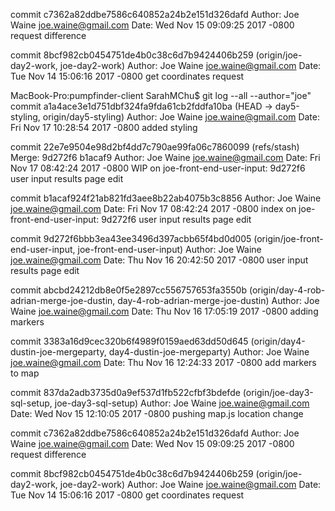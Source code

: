 
commit c7362a82ddbe7586c640852a24b2e151d326dafd
Author: Joe Waine <joe.waine@gmail.com>
Date:   Wed Nov 15 09:09:25 2017 -0800
    request difference

commit 8bcf982cb0454751de4b0c38c6d7b9424406b259 (origin/joe-day2-work, joe-day2-work)
Author: Joe Waine <joe.waine@gmail.com>
Date:   Tue Nov 14 15:06:16 2017 -0800
    get coordinates request

MacBook-Pro:pumpfinder-client SarahMChu$ git log --all --author="joe"
commit a1a4ace3e1d751dbf324fa9fda61cb2fddfa10ba (HEAD -> day5-styling, origin/day5-styling)
Author: Joe Waine <joe.waine@gmail.com>
Date:   Fri Nov 17 10:28:54 2017 -0800
    added styling

commit 22e7e9504e98d2bf4dd7c790ae99fa06c7860099 (refs/stash)
Merge: 9d272f6 b1acaf9
Author: Joe Waine <joe.waine@gmail.com>
Date:   Fri Nov 17 08:42:24 2017 -0800
    WIP on joe-front-end-user-input: 9d272f6 user input results page edit

commit b1acaf924f21ab821fd3aee8b22ab4075b3c8856
Author: Joe Waine <joe.waine@gmail.com>
Date:   Fri Nov 17 08:42:24 2017 -0800
    index on joe-front-end-user-input: 9d272f6 user input results page edit

commit 9d272f6bbb3ea43ee3496d397acbb65f4bd0d005 (origin/joe-front-end-user-input, joe-front-end-user-input)
Author: Joe Waine <joe.waine@gmail.com>
Date:   Thu Nov 16 20:42:50 2017 -0800
    user input results page edit

commit abcbd24212db8e0f5e2897cc556757653fa3550b (origin/day-4-rob-adrian-merge-joe-dustin, day-4-rob-adrian-merge-joe-dustin)
Author: Joe Waine <joe.waine@gmail.com>
Date:   Thu Nov 16 17:05:19 2017 -0800
    adding markers

commit 3383a16d9cec320b6f4989f0159aed63dd50d645 (origin/day4-dustin-joe-mergeparty, day4-dustin-joe-mergeparty)
Author: Joe Waine <joe.waine@gmail.com>
Date:   Thu Nov 16 12:24:33 2017 -0800
    add markers to map

commit 837da2adb3735d0a9ef537d1fb522cfbf3bdefde (origin/joe-day3-sql-setup, joe-day3-sql-setup)
Author: Joe Waine <joe.waine@gmail.com>
Date:   Wed Nov 15 12:10:05 2017 -0800
    pushing map.js location change

commit c7362a82ddbe7586c640852a24b2e151d326dafd
Author: Joe Waine <joe.waine@gmail.com>
Date:   Wed Nov 15 09:09:25 2017 -0800
    request difference

commit 8bcf982cb0454751de4b0c38c6d7b9424406b259 (origin/joe-day2-work, joe-day2-work)
Author: Joe Waine <joe.waine@gmail.com>
Date:   Tue Nov 14 15:06:16 2017 -0800
    get coordinates request

